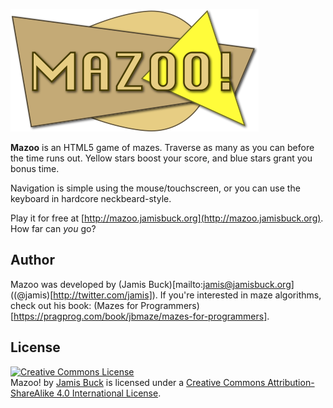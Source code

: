 ![Mazoo!](images/mazoo-logo.png?raw=true "Mazoo")

**Mazoo** is an HTML5 game of mazes. Traverse as many as you can before the time runs out. Yellow stars boost your score, and blue stars grant you bonus time.

Navigation is simple using the mouse/touchscreen, or you can use the keyboard in hardcore neckbeard-style.

Play it for free at [http://mazoo.jamisbuck.org](http://mazoo.jamisbuck.org). How far can _you_ go?


## Author

Mazoo was developed by (Jamis Buck)[mailto:jamis@jamisbuck.org] ((@jamis)[http://twitter.com/jamis]). If you're interested in maze algorithms, check out his book: (Mazes for Programmers)[https://pragprog.com/book/jbmaze/mazes-for-programmers].


## License

<a rel="license" href="http://creativecommons.org/licenses/by-sa/4.0/"><img alt="Creative Commons License" style="border-width:0" src="https://i.creativecommons.org/l/by-sa/4.0/88x31.png" /></a><br /><span xmlns:dct="http://purl.org/dc/terms/" property="dct:title">Mazoo!</span> by <a xmlns:cc="http://creativecommons.org/ns#" href="http://mazoo.jamisbuck.org" property="cc:attributionName" rel="cc:attributionURL">Jamis Buck</a> is licensed under a <a rel="license" href="http://creativecommons.org/licenses/by-sa/4.0/">Creative Commons Attribution-ShareAlike 4.0 International License</a>.
